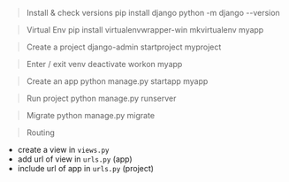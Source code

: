 > Install & check versions
pip install django
python -m django --version

> Virtual Env
pip install virtualenvwrapper-win
mkvirtualenv myapp

> Create a project
django-admin startproject myproject

> Enter / exit venv
deactivate
workon myapp

> Create an app
python manage.py startapp myapp

> Run project
python manage.py runserver

> Migrate
python manage.py migrate

> Routing
- create a view in `views.py`
- add url of view in `urls.py` (app)
- include url of app in `urls.py` (project)

